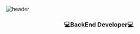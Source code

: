 ![header](https://capsule-render.vercel.app/api?type=waving&color=100F0F&height=200&section=header&text=몰입하는%20개발&fontSize=50&fontColor=38E54D&animation=twinkling)
<h3 align="center"><b>💻BackEnd Developer💻 </b></h3>
